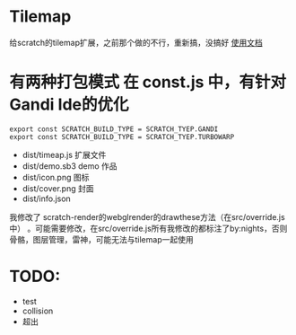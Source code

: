 # Tilemap
 
给scratch的tilemap扩展，之前那个做的不行，重新搞，没搞好
[使用文档](/docs.md)
# 有两种打包模式 在 const.js 中，有针对Gandi Ide的优化
```
export const SCRATCH_BUILD_TYPE = SCRATCH_TYEP.GANDI
export const SCRATCH_BUILD_TYPE = SCRATCH_TYEP.TURBOWARP
```

* dist/timeap.js 扩展文件
* dist/demo.sb3 demo 作品
* dist/icon.png 图标
* dist/cover.png 封面
* dist/info.json

我修改了 scratch-render的webglrender的drawthese方法（在src/override.js中）
。可能需要修改，在src/override.js所有我修改的都标注了by:nights，否则骨骼，图层管理，雷神，可能无法与tilemap一起使用

# TODO:

* test
* collision
* 超出